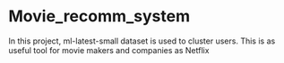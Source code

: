 # Movie_recomm_system
In this project, ml-latest-small dataset is used to cluster users. This is as useful tool for movie makers and companies as Netflix
